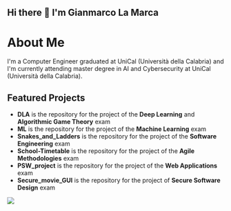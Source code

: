 ## Hi there 👋 I'm Gianmarco La Marca

# About Me
I'm a Computer Engineer graduated at UniCal (Università della Calabria) and I'm currently attending master degree in AI and Cybersecurity at UniCal (Università della Calabria).

## Featured Projects
- **DLA** is the repository for the project of the **Deep Learning** and **Algorithmic Game Theory** exam
- **ML** is the repository for the project of the **Machine Learning** exam
- **Snakes_and_Ladders** is the repository for the project of the **Software Engineering** exam
- **School-Timetable** is the repository for the project of the **Agile Methodologies** exam
- **PSW_project** is the repository for the project of the **Web Applications** exam
- **Secure_movie_GUI** is the repository for the project of **Secure Software Design** exam

<a href="#">
  <img align="center" src="https://github-readme-stats.vercel.app/api/top-langs/?username=GLAwasTaken&theme=bear&hide_border=true&hide=ShaderLab,HLSL&layout=compact&langs_count=8" />
</a>

<!--
**GLAwasTaken/GLAwasTaken** is a ✨ _special_ ✨ repository because its `README.md` (this file) appears on your GitHub profile.

Here are some ideas to get you started:

- 🔭 I’m currently working on ...
- 🌱 I’m currently learning ...
- 👯 I’m looking to collaborate on ...
- 🤔 I’m looking for help with ...
- 💬 Ask me about ...
- 📫 How to reach me: ...
- 😄 Pronouns: ...
- ⚡ Fun fact: ...
-->

